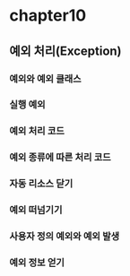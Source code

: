 # chapter10

## 예외 처리(Exception)

### 예외와 예외 클래스

### 실행 예외

### 예외 처리 코드

### 예외 종류에 따른 처리 코드

### 자동 리소스 닫기

### 예외 떠넘기기

### 사용자 정의 예외와 예외 발생

### 예외 정보 얻기


